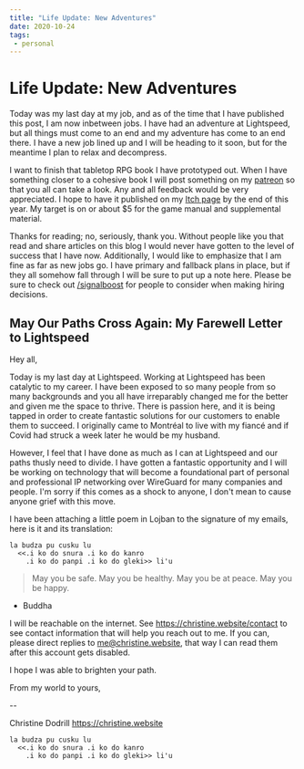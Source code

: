 ```yaml
---
title: "Life Update: New Adventures"
date: 2020-10-24
tags:
 - personal
---
```


# Life Update: New Adventures

Today was my last day at my job, and as of the time that I have published this
post, I am now inbetween jobs. I have had an adventure at Lightspeed, but all
things must come to an end and my adventure has come to an end there. I have a
new job lined up and I will be heading to it soon, but for the meantime I plan
to relax and decompress.

I want to finish that tabletop RPG book I have prototyped out. When I have
something closer to a cohesive book I will post something on my
[patreon](https://www.patreon.com/cadey) so that you all can take a look. Any
and all feedback would be very appreciated. I hope to have it published on my
[Itch page](https://withinstudios.itch.io/) by the end of this year. My target
is on or about $5 for the game manual and supplemental material.

Thanks for reading; no, seriously, thank you. Without people like you that
read and share articles on this blog I would never have gotten to the level of
success that I have now. Additionally, I would like to emphasize that I am fine
as far as new jobs go. I have primary and fallback plans in place, but if they
all somehow fall through I will be sure to put up a note here. Please be sure to
check out [/signalboost](/signalboost) for people to consider when making hiring
decisions.

## May Our Paths Cross Again: My Farewell Letter to Lightspeed

Hey all,

Today is my last day at Lightspeed. Working at Lightspeed has been catalytic to
my career. I have been exposed to so many people from so many backgrounds and
you all have irreparably changed me for the better and given me the space to
thrive. There is passion here, and it is being tapped in order to create
fantastic solutions for our customers to enable them to succeed. I originally
came to Montréal to live with my fiancé and if Covid had struck a week later he
would be my husband.

However, I feel that I have done as much as I can at Lightspeed and our paths
thusly need to divide. I have gotten a fantastic opportunity and I will be
working on technology that will become a foundational part of personal and
professional IP networking over WireGuard for many companies and people. I'm
sorry if this comes as a shock to anyone, I don't mean to cause anyone grief
with this move.

I have been attaching a little poem in Lojban to the signature of my emails,
here is it and its translation:

```
la budza pu cusku lu
  <<.i ko do snura .i ko do kanro
    .i ko do panpi .i ko do gleki>> li'u
```

> May you be safe. May you be healthy. 
> May you be at peace. May you be happy.
- Buddha

I will be reachable on the internet. See https://christine.website/contact to
see contact information that will help you reach out to me. If you can, please
direct replies to me@christine.website, that way I can read them after this
account gets disabled.

I hope I was able to brighten your path.

From my world to yours,

--

Christine Dodrill
https://christine.website

```
la budza pu cusku lu
  <<.i ko do snura .i ko do kanro
    .i ko do panpi .i ko do gleki>> li'u
```
